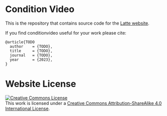 # Condition Video

This is the repository that contains source code for the [Latte website](https://maxin-cn.github.io/latte_project/).

If you find conditionvideo useful for your work please cite:
```
@article{TODO
  author    = {TODO},
  title     = {TODO},
  journal   = {TODO},
  year      = {2023},
}
```

# Website License
<a rel="license" href="http://creativecommons.org/licenses/by-sa/4.0/"><img alt="Creative Commons License" style="border-width:0" src="https://i.creativecommons.org/l/by-sa/4.0/88x31.png" /></a><br />This work is licensed under a <a rel="license" href="http://creativecommons.org/licenses/by-sa/4.0/">Creative Commons Attribution-ShareAlike 4.0 International License</a>.
